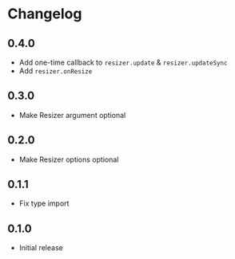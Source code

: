 # Changelog

## 0.4.0

- Add one-time callback to `resizer.update` & `resizer.updateSync`
- Add `resizer.onResize`

## 0.3.0

- Make Resizer argument optional

## 0.2.0

- Make Resizer options optional

## 0.1.1

- Fix type import

## 0.1.0

- Initial release
